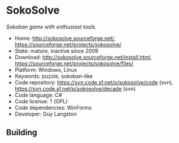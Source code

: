 # SokoSolve

_Sokoban game with enthusiast tools._

- Home: http://sokosolve.sourceforge.net/, https://sourceforge.net/projects/sokosolve/
- State: mature, inactive since 2009
- Download: http://sokosolve.sourceforge.net/install.html, https://sourceforge.net/projects/sokosolve/files/
- Platform: Windows, Linux
- Keywords: puzzle, sokoban-like
- Code repository: https://svn.code.sf.net/p/sokosolve/code (svn), https://svn.code.sf.net/p/sokosolve/decade (svn)
- Code language: C#
- Code license: ? (GPL)
- Code dependencies: WinForms
- Developer: Guy Langston

## Building
